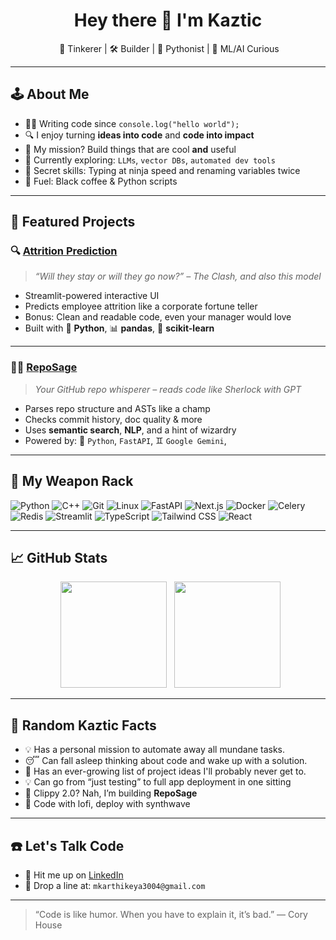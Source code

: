 <h1 align="center">Hey there 👋 I'm Kaztic</h1>
<p align="center">
  🧠 Tinkerer | 🛠️ Builder | 🐍 Pythonist | 🤖 ML/AI Curious 
</p>

---

## 🕹️ About Me

- 🧑‍💻 Writing code since `console.log("hello world");`
- 🔍 I enjoy turning **ideas into code** and **code into impact**
- 🎯 My mission? Build things that are cool **and** useful
- 🤖 Currently exploring: `LLMs`, `vector DBs`, `automated dev tools`
- 🥷 Secret skills: Typing at ninja speed and renaming variables twice
- 🧃 Fuel: Black coffee & Python scripts

---

## 🚀 Featured Projects

### 🔍 [Attrition Prediction](https://github.com/Kaztic/attrition_prediction)
> _“Will they stay or will they go now?” – The Clash, and also this model_

- Streamlit-powered interactive UI
- Predicts employee attrition like a corporate fortune teller
- Bonus: Clean and readable code, even your manager would love
- Built with 🐍 **Python**, 📊 **pandas**, 🧠 **scikit-learn**
---

### 🧙‍♂️ [RepoSage](https://github.com/Kaztic/RepoSage)
> _Your GitHub repo whisperer – reads code like Sherlock with GPT_

- Parses repo structure and ASTs like a champ
- Checks commit history, doc quality & more
- Uses **semantic search**, **NLP**, and a hint of wizardry
- Powered by: 🐍 `Python`, `FastAPI`, ♊ `Google Gemini`,

---

## 🧰 My Weapon Rack

![Python](https://img.shields.io/badge/-Python-black?style=for-the-badge&logo=python)
![C++](https://img.shields.io/badge/-C++-00599C?style=for-the-badge&logo=cplusplus)
![Git](https://img.shields.io/badge/-Git-000080?style=for-the-badge&logo=git)
![Linux](https://img.shields.io/badge/-Linux-FCC624?style=for-the-badge&logo=linux&logoColor=black)
![FastAPI](https://img.shields.io/badge/fastapi-009688?style=for-the-badge&logo=fastapi&logoColor=white)
![Next.js](https://img.shields.io/badge/next.js-000000?style=for-the-badge&logo=nextdotjs&logoColor=white)
![Docker](https://img.shields.io/badge/-Docker-black?style=for-the-badge&logo=docker)
![Celery](https://img.shields.io/badge/celery-378A58?style=for-the-badge&logo=celery&logoColor=white)
![Redis](https://img.shields.io/badge/redis-CC292C?style=for-the-badge&logo=redis&logoColor=white)
![Streamlit](https://img.shields.io/badge/-Streamlit-FF4B4B?style=for-the-badge&logo=streamlit&logoColor=white)
![TypeScript](https://img.shields.io/badge/typescript-3178C6?style=for-the-badge&logo=typescript&logoColor=white)
![Tailwind CSS](https://img.shields.io/badge/tailwindcss-065F46?style=for-the-badge&logo=tailwindcss&logoColor=white)
![React](https://img.shields.io/badge/react-61DAFB?style=for-the-badge&logo=react&logoColor=black)

---

## 📈 GitHub Stats

<p align="center">
  <img src="https://github-readme-stats.vercel.app/api?username=kaztic&show_icons=true&theme=radical" height="170">
  <img src="https://github-readme-stats.vercel.app/api/top-langs/?username=kaztic&layout=compact&theme=radical" height="170">
</p>

---

## 🧠 Random Kaztic Facts

- 💡 Has a personal mission to automate away all mundane tasks.
- 😴 Can fall asleep thinking about code and wake up with a solution.
- 📝 Has an ever-growing list of project ideas I'll probably never get to.
- 💡 Can go from “just testing” to full app deployment in one sitting
- 📎 Clippy 2.0? Nah, I’m building **RepoSage**
- 🎵 Code with lofi, deploy with synthwave

---

## ☎️ Let's Talk Code

- 💬 Hit me up on [LinkedIn](https://www.linkedin.com/in/mkarthikeya/)
- 📧 Drop a line at: `mkarthikeya3004@gmail.com`

---

> “Code is like humor. When you have to explain it, it’s bad.” — Cory House
